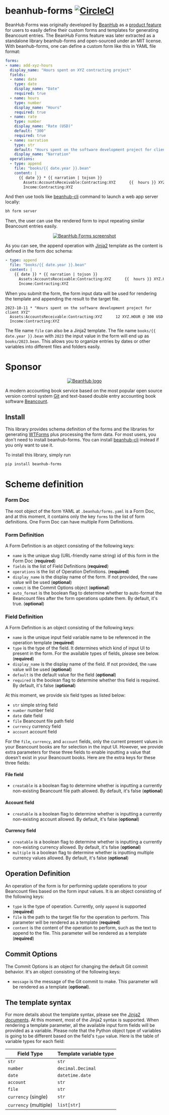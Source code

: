 # beanhub-forms [![CircleCI](https://dl.circleci.com/status-badge/img/gh/LaunchPlatform/beanhub-forms/tree/master.svg?style=svg)](https://dl.circleci.com/status-badge/redirect/gh/LaunchPlatform/beanhub-forms/tree/master)

BeanHub Forms was originally developed by [BeanHub](https://beanhub.io) as a [product feature](https://beanhub.io/blog/2023/07/31/automating-beancount-data-input-with-beanhub-custom-forms/) for users to easily define their custom forms and templates for generating Beancount entries.
The BeanHub Forms feature was later extracted as a standalone library beanhub-forms and open-sourced under an MIT license.
With beanhub-forms, one can define a custom form like this in YAML file format:

```yaml
forms:
- name: add-xyz-hours
  display_name: "Hours spent on XYZ contracting project"
  fields:
  - name: date
    type: date
    display_name: "Date"
    required: true
  - name: hours
    type: number
    display_name: "Hours"
    required: true
  - name: rate
    type: number
    display_name: "Rate (USD)"
    default: "300"
    required: true
  - name: narration
    type: str
    default: "Hours spent on the software development project for client XYZ"
    display_name: "Narration"
  operations:
  - type: append
    file: "books/{{ date.year }}.bean"
    content: |
      {{ date }} * {{ narration | tojson }}
        Assets:AccountsReceivable:Contracting:XYZ      {{  hours }} XYZ.HOUR @ {{ rate }} USD
        Income:Contracting:XYZ
```

And then use tools like [beanhub-cli](https://github.com/LaunchPlatform/beanhub-cli) command to launch a web app server locally:

```bash
bh form server
```

Then, the user can use the rendered form to input repeating similar Beancount entries easily.

<p align="center">
  <a href="https://beanhub.io"><img src="https://github.com/LaunchPlatform/beanhub-forms/raw/master/assets/forms-screenshot.png?raw=true" alt="BeanHub Forms screenshot" /></a>
</p>

As you can see, the append operation with [Jinja2](https://jinja.palletsprojects.com/) template as the content is defined in the form doc schema:

```yaml
- type: append
  file: "books/{{ date.year }}.bean"
  content: |
    {{ date }} * {{ narration | tojson }}
      Assets:AccountsReceivable:Contracting:XYZ      {{  hours }} XYZ.HOUR @ {{ rate }} USD
      Income:Contracting:XYZ
```

When you submit the form, the form input data will be used for rendering the template and appending the result to the target file.

```beancount
2023-10-11 * "Hours spent on the software development project for client XYZ"
  Assets:AccountsReceivable:Contracting:XYZ      12 XYZ.HOUR @ 300 USD
  Income:Contracting:XYZ
```

The file name `file` can also be a Jinja2 template. The file name `books/{{ date.year }}.bean` with `2023` the input value in the form will end up as `books/2023.bean`.
This allows you to organize entries by dates or other variables into different files and folders easily.

# Sponsor

<p align="center">
  <a href="https://beanhub.io"><img src="https://github.com/LaunchPlatform/beanhub-forms/raw/master/assets/beanhub.svg?raw=true" alt="BeanHub logo" /></a>
</p>

A modern accounting book service based on the most popular open source version control system [Git](https://git-scm.com/) and text-based double entry accounting book software [Beancount](https://beancount.github.io/docs/index.html).


## Install

This library provides schema definition of the forms and the libraries for generating [WTForms](https://wtforms.readthedocs.io/) plus processing the form data.
For most users, you don't need to install beanhub-forms.
You can install [beanhub-cli](https://github.com/LaunchPlatform/beanhub-cli) instead if you only want to use it.

To install this library, simply run

```bash
pip install beanhub-forms
```

# Scheme definition

### Form Doc
The root object of the form YAML at `.beanhub/forms.yaml` is a Form Doc, and at this moment, it contains only the key `forms` to the list of form definitions.
One Form Doc can have multiple Form Definitions.

### Form Definition

A Form Definition is an object consisting of the following keys:

- `name` is the unique slug (URL-friendly name string) id of this form in the Form Doc (**required**)
- `fields` is the list of Field Definitions (**required**)
- `operations` is the list of Operation Definitions. (**required**)
- `display_name` is the display name of the form. If not provided, the `name` value will be used (**optional**)
- `commit` is the Commit Options object (**optional**)
- `auto_format` is the boolean flag to determine whether to auto-format the Beancount files after the form operations update them. By default, it's true. (**optional**)

### Field Definition

A Form Definition is an object consisting of the following keys:

- `name` is the unique input field variable name to be referenced in the operation template (**required**)
- `type` is the type of the field. It determines which kind of input UI to present in the form. For the available types of fields, please see below. (**required**)
- `display_name` is the display name of the field. If not provided, the `name` value will be used (**optional**)
- `default` is the default value for the field (**optional**)
- `required` is the boolean flag to determine whether this field is required. By default, it's false (**optional**)

At this moment, we provide six field types as listed below:

- `str` simple string field
- `number` number field
- `date` date field
- `file` Beancount file path field
- `currency` currency field
- `account` account field

For the `file`, `currency`, and `account` fields, only the current present values in your Beancount books are for selection in the input UI.
However, we provide extra parameters for these three fields to enable inputting a value that doesn't exist in your Beancount books.
Here are the extra keys for these three fields:

#### File field
- `creatable` is a boolean flag to determine whether is inputting a currently non-existing Beancount file path allowed. By default, it's false (**optional**)

#### Account field
- `creatable` is a boolean flag to determine whether is inputting a currently non-existing account allowed. By default, it's false (**optional**)

#### Currency field
- `creatable` is a boolean flag to determine whether is inputting a currently non-existing currency allowed. By default, it's false (**optional**)
- `multiple` is a boolean flag to determine whether is inputting multiple currency values allowed. By default, it's false (**optional**)

## Operation Definition

An operation of the form is for performing update operations to your Beancount files based on the form input values.
It is an object consisting of the following keys:

- `type` is the type of operation. Currently, only `append` is supported (**required**)
- `file` is the path to the target file for the operation to perform. This parameter will be rendered as a template (**required**)
- `content` is the content of the operation to perform, such as the text to append to the file. This parameter will be rendered as a template (**required**)

## Commit Options
The Commit Options is an object for changing the default Git commit behavior.
It's an object consisting of the following keys:

- `message` is the message of the Git commit to make. This parameter will be rendered as a template (**optional**).

## The template syntax
For more details about the template syntax, please see the [Jinja2 documents](https://jinja.palletsprojects.com/en/3.1.x/).
At this moment, most of the Jinja2 syntax is supported.
When rendering a template parameter, all the available input form fields will be provided as a variable.
Please note that the Python object type of variables is going to be different based on the field's `type` value.
Here is the table of variable types for each field:

| Field Type             | Template variable type |
| ---------------------- | ---------------------- |
| `str`                  | `str`                  |
| `number`               | `decimal.Decimal`      |
| `date`                 | `datetime.date`        |
| `account`              | `str`                  |
| `file`                 | `str`                  |
| `currency` (single)    | `str`                  |
| `currency` (multiple)  | `list[str]`            |
